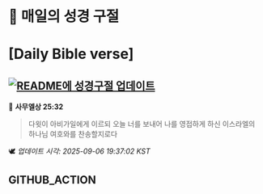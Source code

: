 # 🙏 매일의 성경 구절
# [Daily Bible verse]
## [![README에 성경구절 업데이트](https://github.com/DONGSUKA/first_test/actions/workflows/update-readme-bible.yml/badge.svg)](https://github.com/DONGSUKA/first_test/actions/workflows/update-readme-bible.yml)
<!-- START_BIBLE_VERSE -->
📖 **사무엘상 25:32**
> 다윗이 아비가일에게 이르되 오늘 너를 보내어 나를 영접하게 하신 이스라엘의 하나님 여호와를 찬송할지로다

🕊️ _업데이트 시각: 2025-09-06 19:37:02 KST_
  <!-- END_BIBLE_VERSE -->
## GITHUB_ACTION
